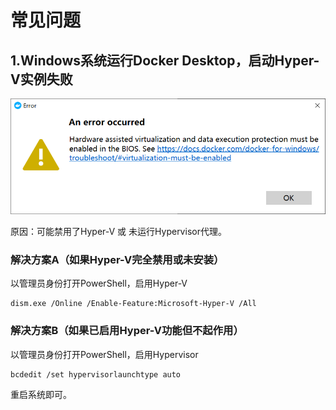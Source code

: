 # 常见问题

## 1.Windows系统运行Docker Desktop，启动Hyper-V实例失败

![](/image/screenshots/docker/errors/1.png)

原因：可能禁用了Hyper-V 或 未运行Hypervisor代理。

### 解决方案A（如果Hyper-V完全禁用或未安装）

以管理员身份打开PowerShell，启用Hyper-V

```shell
dism.exe /Online /Enable-Feature:Microsoft-Hyper-V /All
```

### 解决方案B（如果已启用Hyper-V功能但不起作用）

以管理员身份打开PowerShell，启用Hypervisor

```shell
bcdedit /set hypervisorlaunchtype auto
```

重启系统即可。
